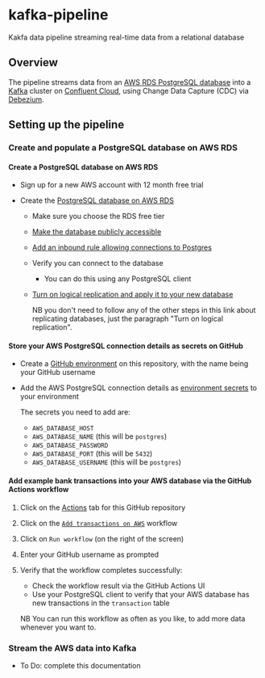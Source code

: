 # kafka-pipeline
Kakfa data pipeline streaming real-time data from a relational database

## Overview

The pipeline streams data from an [AWS RDS PostgreSQL database](https://aws.amazon.com/rds/postgresql/) into a 
[Kafka](https://kafka.apache.org/) cluster on [Confluent Cloud](https://www.confluent.io/confluent-cloud/), using
Change Data Capture (CDC) via [Debezium](https://debezium.io).

## Setting up the pipeline

### Create and populate a PostgreSQL database on AWS RDS

#### Create a PostgreSQL database on AWS RDS

- Sign up for a new AWS account with 12 month free trial

- Create the [PostgreSQL database on AWS RDS](https://aws.amazon.com/rds/postgresql/)

  - Make sure you choose the RDS free tier
  - [Make the database publicly accessible](https://docs.aws.amazon.com/AmazonRDS/latest/UserGuide/USER_ConnectToPostgreSQLInstance.html#USER_ConnectToPostgreSQLInstance.Troubleshooting-timeout)
  - [Add an inbound rule allowing connections to Postgres](https://docs.aws.amazon.com/AmazonRDS/latest/UserGuide/USER_ConnectToPostgreSQLInstance.html#USER_ConnectToPostgreSQLInstance.Troubleshooting-AccessRules)
  - Verify you can connect to the database
      - You can do this using any PostgreSQL client
  - [Turn on logical replication and apply it to your new database](https://aws.amazon.com/premiumsupport/knowledge-center/rds-postgresql-use-logical-replication/#Turn_on_logical_replication)

    NB you don't need to follow any of the other steps in this link about replicating databases,
    just the paragraph "Turn on logical replication".


#### Store your AWS PostgreSQL connection details as secrets on GitHub

- Create a [GitHub environment](https://docs.github.com/en/actions/deployment/targeting-different-environments/using-environments-for-deployment) on this repository, with the name being your GitHub username

- Add the AWS PostgreSQL connection details as
[environment secrets](https://docs.github.com/en/actions/security-guides/encrypted-secrets#creating-encrypted-secrets-for-an-environment) to your environment

  The secrets you need to add are:
  - `AWS_DATABASE_HOST`
  - `AWS_DATABASE_NAME` (this will be `postgres`)
  - `AWS_DATABASE_PASSWORD`
  - `AWS_DATABASE_PORT` (this will be `5432`)
  - `AWS_DATABASE_USERNAME` (this will be `postgres`)

#### Add example bank transactions into your AWS database via the GitHub Actions workflow

1. Click on the [Actions](https://github.com/bb-mvp/kafka-pipeline/actions) tab for this GitHub repository
2. Click on the [`Add transactions on AWS`](https://github.com/bb-mvp/kafka-pipeline/actions/workflows/aws_add_transactions.yml) workflow
3. Click on `Run workflow` (on the right of the screen)
4. Enter your GitHub username as prompted
5. Verify that the workflow completes successfully:
   - Check the workflow result via the GitHub Actions UI
   - Use your PostgreSQL client to verify that your AWS database has new transactions in the `transaction` table

   NB You can run this workflow as often as you like, to add more data whenever you want to.


### Stream the AWS data into Kafka

- To Do: complete this documentation

